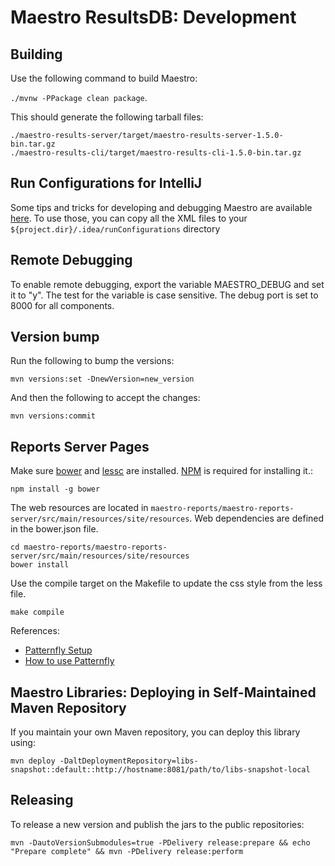 Maestro ResultsDB: Development
============

Building
----

Use the following command to build Maestro:
 
```./mvnw -PPackage clean package```.
 
This should generate the following tarball files:

```
./maestro-results-server/target/maestro-results-server-1.5.0-bin.tar.gz
./maestro-results-cli/target/maestro-results-cli-1.5.0-bin.tar.gz
```

Run Configurations for IntelliJ
----

Some tips and tricks for developing and debugging Maestro are available [here](development/runConfigurations). To use
those, you can copy all the XML files to your ```${project.dir}/.idea/runConfigurations``` directory


Remote Debugging 
----

To enable remote debugging, export the variable MAESTRO_DEBUG and set it to "y". The test for the variable is case 
sensitive. The debug port is set to 8000 for all components.

Version bump
----

Run the following to bump the versions:

```
mvn versions:set -DnewVersion=new_version
```

And then the following to accept the changes:

```
mvn versions:commit
```

Reports Server Pages
----

Make sure [bower](https://bower.io/) and [lessc](http://lesscss.org/) are installed. [NPM](https://www.npmjs.com/get-npm) is required for installing it.: 

```
npm install -g bower
```

The web resources are located in `maestro-reports/maestro-reports-server/src/main/resources/site/resources`. Web 
dependencies are defined in the bower.json file. 

```
cd maestro-reports/maestro-reports-server/src/main/resources/site/resources
bower install
```

Use the compile target on the Makefile to update the css style from the less file.

```
make compile
```

References: 
* [Patternfly Setup](https://www.patternfly.org/get-started/setup/)
* [How to use Patternfly](http://andresgalante.com/howto/2016/05/06/how-to-use-patternfly.html)

Maestro Libraries: Deploying in Self-Maintained Maven Repository
----

If you maintain your own Maven repository, you can deploy this library using:

```
mvn deploy -DaltDeploymentRepository=libs-snapshot::default::http://hostname:8081/path/to/libs-snapshot-local
```

Releasing
----

To release a new version and publish the jars to the public repositories:

```
mvn -DautoVersionSubmodules=true -PDelivery release:prepare && echo "Prepare complete" && mvn -PDelivery release:perform
```